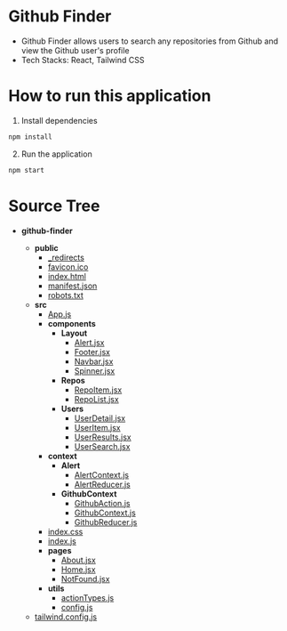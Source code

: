 # Github Finder

- Github Finder allows users to search any repositories from Github and view the Github user's profile
- Tech Stacks: React, Tailwind CSS

# How to run this application

1. Install dependencies

```bash
npm install
```

2. Run the application

```bash
npm start
```

# Source Tree

- **github\-finder**

  - **public**
    - [\_redirects](public/_redirects)
    - [favicon.ico](public/favicon.ico)
    - [index.html](public/index.html)
    - [manifest.json](public/manifest.json)
    - [robots.txt](public/robots.txt)
  - **src**
    - [App.js](src/App.js)
    - **components**
      - **Layout**
        - [Alert.jsx](src/components/Layout/Alert.jsx)
        - [Footer.jsx](src/components/Layout/Footer.jsx)
        - [Navbar.jsx](src/components/Layout/Navbar.jsx)
        - [Spinner.jsx](src/components/Layout/Spinner.jsx)
      - **Repos**
        - [RepoItem.jsx](src/components/Repos/RepoItem.jsx)
        - [RepoList.jsx](src/components/Repos/RepoList.jsx)
      - **Users**
        - [UserDetail.jsx](src/components/Users/UserDetail.jsx)
        - [UserItem.jsx](src/components/Users/UserItem.jsx)
        - [UserResults.jsx](src/components/Users/UserResults.jsx)
        - [UserSearch.jsx](src/components/Users/UserSearch.jsx)
    - **context**
      - **Alert**
        - [AlertContext.js](src/context/Alert/AlertContext.js)
        - [AlertReducer.js](src/context/Alert/AlertReducer.js)
      - **GithubContext**
        - [GithubAction.js](src/context/GithubContext/GithubAction.js)
        - [GithubContext.js](src/context/GithubContext/GithubContext.js)
        - [GithubReducer.js](src/context/GithubContext/GithubReducer.js)
    - [index.css](src/index.css)
    - [index.js](src/index.js)
    - **pages**
      - [About.jsx](src/pages/About.jsx)
      - [Home.jsx](src/pages/Home.jsx)
      - [NotFound.jsx](src/pages/NotFound.jsx)
    - **utils**
      - [actionTypes.js](src/utils/actionTypes.js)
      - [config.js](src/utils/config.js)
  - [tailwind.config.js](tailwind.config.js)
